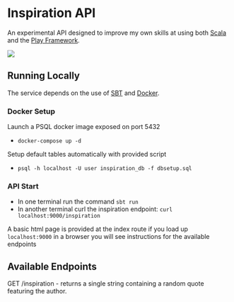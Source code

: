 # Inspiration API

An experimental API designed to improve my own skills at using both [Scala](https://www.scala-lang.org/) and the [Play Framework](https://www.playframework.com/).

<img src="https://www.runsociety.com/wp-content/uploads/2012/04/30-Inspirational-Posters-For-Runners-thumb-960x540.jpg"/>

## Running Locally

The service depends on the use of [SBT](https://www.scala-sbt.org/) and [Docker](https://www.docker.com/).

### Docker Setup

Launch a PSQL docker image exposed on port 5432
- `docker-compose up -d`

Setup default tables automatically with provided script
- `psql -h localhost -U user inspiration_db -f dbsetup.sql`

### API Start

- In one terminal run the command `sbt run`
- In another terminal curl the inspiration endpoint: `curl localhost:9000/inspiration`

A basic html page is provided at the index route if you load up `localhost:9000` in a browser you will see instructions for the available endpoints

## Available Endpoints

GET
/inspiration - returns a single string containing a random quote featuring the author.
